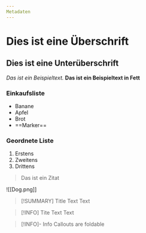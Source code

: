```yaml
---
Metadaten
---
```

# Dies ist eine Überschrift
## Dies ist eine Unterüberschrift

*Das ist ein Beispieltext.*
**Das ist ein Beispieltext in Fett**


### Einkaufsliste

- Banane
- Apfel
- Brot
- ==Marker==

### Geordnete Liste

1. Erstens
2. Zweitens
3. Drittens

>Das ist ein Zitat


![[Dog.png]]


>[!SUMMARY] Title
>Text Text 

>[!INFO] Tite
>Text Text

>[!INFO]- Info
>Callouts are foldable

